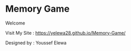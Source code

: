 # Memory Game
Welcome 

Visit My Site : https://yelewa28.github.io/Memory-Game/

Designed by : Youssef Elewa

